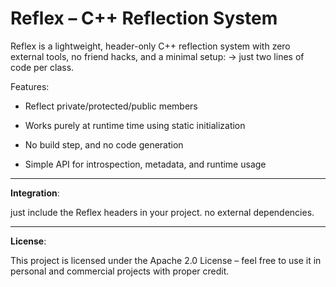 # Reflex – C++ Reflection System

Reflex is a lightweight, header-only C++ reflection system with zero external tools, no friend hacks, and a minimal setup:
→ just two lines of code per class.

Features:

* Reflect private/protected/public members

* Works purely at runtime time using static initialization

* No build step, and no code generation

* Simple API for introspection, metadata, and runtime usage
---
**Integration**:

just include the Reflex headers in your project. no external dependencies.

---
**License**:

This project is licensed under the Apache 2.0 License – feel free to use it in personal and commercial projects with proper credit.

